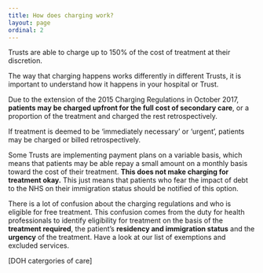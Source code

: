 ```yaml
---
title: How does charging work?
layout: page
ordinal: 2
---
```


Trusts are able to charge up to 150% of the cost of treatment at their discretion.

The way that charging happens works differently in different Trusts, it is important to understand how it happens in your hospital or Trust.

Due to the extension of the 2015 Charging Regulations in October 2017, **patients may be charged upfront for the full cost of secondary care**, or a proportion of the treatment and charged the rest retrospectively.

If treatment is deemed to be ‘immediately necessary’ or ‘urgent’, patients may be charged or billed retrospectively.

Some Trusts are implementing payment plans on a variable basis, which means that patients may be able repay a small amount on a monthly basis toward the cost of their treatment. **This does not make charging for treatment okay.** This just means that patients who fear the impact of debt to the NHS on their immigration status should be notified of this option.

There is a lot of confusion about the charging regulations and who is eligible for free treatment. This confusion comes from the duty for health professionals to identify eligibility for treatment on the basis of the **treatment required**, the patient’s **residency and immigration status** and the **urgency** of the treatment. Have a look at our list of exemptions and excluded services.

[DOH catergories of care]
